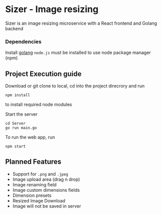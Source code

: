 # Sizer - Image resizing 

Sizer is an image resizing microservice with a React frontend and Golang backend

### Dependencies
Install [golang](https://go.dev)
`node.js` must be installed to use node package manager (npm)

## Project Execution guide
Download or git clone to local, cd into the project direcrory and run
```
npm install
```
to install required node modules

Start the server
```
cd Server
go run main.go
```
To run the web app, run
```
npm start
```

## Planned Features
- Support for `.png` and `.jpeg`
- Image upload area (drag n drop)
- Image renaming field
- Image custom dimensions fields
- Dimension presets
- Resized Image Download
- Image will not be saved in server
